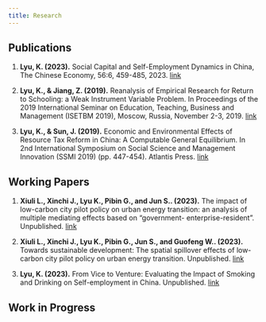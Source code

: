 ```yaml
---
title: Research
---
```


## Publications

1. **Lyu, K. (2023).** Social Capital and Self-Employment Dynamics in China, The Chinese Economy, 56:6, 459-485, 2023. [link](/Publications/2023-Social_Capital/)

2. **Lyu, K., & Jiang, Z. (2019).** Reanalysis of Empirical Research for Return to Schooling: a Weak Instrument Variable Problem. In Proceedings of the 2019 International Seminar on Education, Teaching, Business and Management (ISETBM 2019), Moscow, Russia, November 2-3, 2019. [link](/Publications/2019-Education/)

3. **Lyu, K., & Sun, J. (2019).** Economic and Environmental Effects of Resource Tax Reform in China: A Computable General Equilibrium. In 2nd International Symposium on Social Science and Management Innovation (SSMI 2019) (pp. 447-454). Atlantis Press. [link](/Publications/2019-Tax/)

## Working Papers

1. **Xiuli L., Xinchi J., Lyu K., Pibin G., and Jun S.. (2023).** The impact of low-carbon city pilot policy on urban energy transition: an analysis of multiple mediating effects based on “government- enterprise-resident”. Unpublished. [link](/Working_paper/2023-DID/)

2. **Xiuli L., Xinchi J., Lyu K., Pibin G., Jun S., and Guofeng W.. (2023).** Towards sustainable development: The spatial spillover effects of low-carbon city pilot policy on urban energy transition. Unpublished. [link](/Working_paper/2023-SDID/)

3. **Lyu, K. (2023).** From Vice to Venture: Evaluating the Impact of Smoking and Drinking on Self-employment in China. Unpublished. [link](/Working_paper/2023-smoking/)

## Work in Progress



